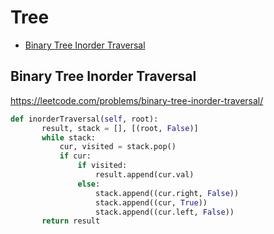# Tree

 + [Binary Tree Inorder Traversal](#binary-tree-inorder-traversal)
 
 ## Binary Tree Inorder Traversal

 https://leetcode.com/problems/binary-tree-inorder-traversal/

 ```python
def inorderTraversal(self, root):
        result, stack = [], [(root, False)]
        while stack:
            cur, visited = stack.pop()
            if cur:
                if visited:
                    result.append(cur.val)
                else:
                    stack.append((cur.right, False))
                    stack.append((cur, True))
                    stack.append((cur.left, False))
        return result 
 ```